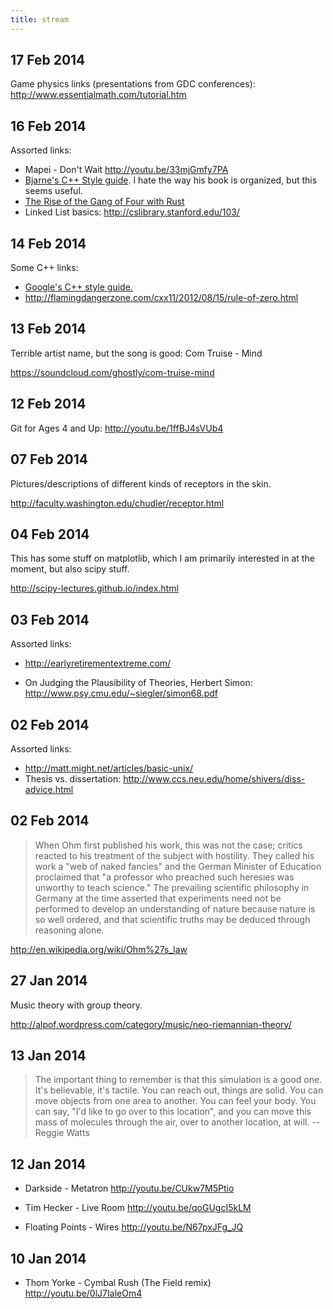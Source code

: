 ```yaml
---
title: stream
---
```

## 17 Feb 2014

Game physics links (presentations from GDC conferences): <http://www.essentialmath.com/tutorial.htm>

## 16 Feb 2014

Assorted links:

 - Mapei - Don't Wait <http://youtu.be/33mjGmfy7PA>
 - [Bjarne's C++ Style guide](http://www.stroustrup.com/bs_faq2.html#finally). I hate the way his book is organized, but this seems useful.
 - [The Rise of the Gang of Four with Rust](http://joshldavis.com/2013/06/16/the-rise-of-the-gang-of-four-with-rust/)
 - Linked List basics: <http://cslibrary.stanford.edu/103/>

## 14 Feb 2014

Some C++ links:

 - [Google's C++ style guide.](http://google-styleguide.googlecode.com/svn/trunk/cppguide.xml)
 - <http://flamingdangerzone.com/cxx11/2012/08/15/rule-of-zero.html>

## 13 Feb 2014

Terrible artist name, but the song is good: Com Truise - Mind

<https://soundcloud.com/ghostly/com-truise-mind>

## 12 Feb 2014

Git for Ages 4 and Up:
<http://youtu.be/1ffBJ4sVUb4>

## 07 Feb 2014
Pictures/descriptions of different kinds of receptors in the skin.

<http://faculty.washington.edu/chudler/receptor.html>

## 04 Feb 2014
This has some stuff on matplotlib, which I am primarily interested in at the moment, but also scipy stuff.

<http://scipy-lectures.github.io/index.html>

## 03 Feb 2014

Assorted links:

 - <http://earlyretirementextreme.com/>

 - On Judging the Plausibility of Theories, Herbert Simon: <http://www.psy.cmu.edu/~siegler/simon68.pdf>

## 02 Feb 2014

Assorted links:

 - <http://matt.might.net/articles/basic-unix/>
 - Thesis vs. dissertation: <http://www.ccs.neu.edu/home/shivers/diss-advice.html>


## 02 Feb 2014
 > When Ohm first published his work, this was not the case; critics reacted to his treatment of the subject with hostility. They called his work a "web of naked fancies" and the German Minister of Education proclaimed that "a professor who preached such heresies was unworthy to teach science." The prevailing scientific philosophy in Germany at the time asserted that experiments need not be performed to develop an understanding of nature because nature is so well ordered, and that scientific truths may be deduced through reasoning alone.

<http://en.wikipedia.org/wiki/Ohm%27s_law>

## 27 Jan 2014
Music theory with group theory.

<http://alpof.wordpress.com/category/music/neo-riemannian-theory/>

## 13 Jan 2014

 > The important thing to remember is that this simulation is a good one. It's believable, it's tactile. You can reach out, things are solid. You can move objects from one area to another. You can feel your body. You can say, "I'd like to go over to this location", and you can move this mass of molecules through the air, over to another location, at will.
 -- Reggie Watts

## 12 Jan 2014
 - Darkside - Metatron
   <http://youtu.be/CUkw7M5Ptio>

 - Tim Hecker - Live Room
   <http://youtu.be/qoGUgcI5kLM>

 - Floating Points - Wires
   <http://youtu.be/N67pxJFg_JQ>

## 10 Jan 2014
 - Thom Yorke - Cymbal Rush (The Field remix)
   <http://youtu.be/0lJ7IaleOm4>
